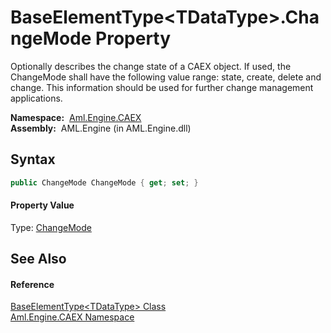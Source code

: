 BaseElementType&lt;TDataType>.ChangeMode Property
=================================================
Optionally describes the change state of a CAEX object. If used, the ChangeMode shall have the following value range: state, create, delete and change. This information should be used for further change management applications.

  **Namespace:**  [Aml.Engine.CAEX][1]  
  **Assembly:**  AML.Engine (in AML.Engine.dll)

Syntax
------

```csharp
public ChangeMode ChangeMode { get; set; }
```

#### Property Value
Type: [ChangeMode][2]

See Also
--------

#### Reference
[BaseElementType&lt;TDataType> Class][3]  
[Aml.Engine.CAEX Namespace][1]  

[1]: ../README.md
[2]: ../ChangeMode/README.md
[3]: README.md
[4]: https://www.automationml.org
[5]: ../../icons/logoShade.png